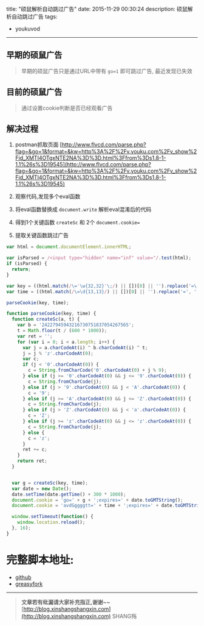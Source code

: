 title: "硕鼠解析自动跳过广告"
date: 2015-11-29 00:30:24
description: 硕鼠解析自动跳过广告
tags:
- youkuvod

---

## 早期的硕鼠广告

> 早期的硕鼠广告只是通过URL中带有 `go=1` 即可跳过广告, 最近发现已失效

## 目前的硕鼠广告

> 通过设置cookie判断是否已经观看广告

## 解决过程


1. postman抓取页面 [http://www.flvcd.com/parse.php?flag=&go=1&format=&kw=http%3A%2F%2Fv.youku.com%2Fv_show%2Fid_XMTI4OTgxNTE2NA%3D%3D.html%3Ffrom%3Ds1.8-1-1.1%26s%3D19545](http://www.flvcd.com/parse.php?flag=&go=1&format=&kw=http%3A%2F%2Fv.youku.com%2Fv_show%2Fid_XMTI4OTgxNTE2NA%3D%3D.html%3Ffrom%3Ds1.8-1-1.1%26s%3D19545)

2. 观察代码,发现多个eval函数
3. 将eval函数替换成 `document.write` 解析eval混淆后的代码
4. 得到1个关键函数 `createSc` 和 2个 `document.cookie=`
5. 提取关键函数跳过广告

```js
var html = document.documentElement.innerHTML;

var isParsed = /<input type="hidden" name="inf" value="/.test(html);
if (isParsed) {
  return;
}

var key = ((html.match(/\='\w{32,32}'\;/) || [])[0] || '').replace('=\'', '').replace('\';', '');
var time = ((html.match(/\=\d{13,13}/) || [])[0] || '').replace('=', '');

parseCookie(key, time);

function parseCookie(key, time) {
  function createSc(a, t) {
    var b = '24227945943216730751837054267565';
    t = Math.floor(t / (600 * 1000));
    var ret = '';
    for (var i = 0; i < a.length; i++) {
      var j = a.charCodeAt(i) ^ b.charCodeAt(i) ^ t;
      j = j % 'z'.charCodeAt(0);
      var c;
      if (j < '0'.charCodeAt(0)) {
        c = String.fromCharCode('0'.charCodeAt(0) + j % 9);
      } else if (j >= '0'.charCodeAt(0) && j <= '9'.charCodeAt(0)) {
        c = String.fromCharCode(j);
      } else if (j > '9'.charCodeAt(0) && j < 'A'.charCodeAt(0)) {
        c = '9';
      } else if (j >= 'A'.charCodeAt(0) && j <= 'Z'.charCodeAt(0)) {
        c = String.fromCharCode(j);
      } else if (j > 'Z'.charCodeAt(0) && j < 'a'.charCodeAt(0)) {
        c = 'Z';
      } else if (j >= 'z'.charCodeAt(0) && j <= 'z'.charCodeAt(0)) {
        c = String.fromCharCode(j);
      } else {
        c = 'z';
      }
      ret += c;
    }
    return ret;
  }


  var g = createSc(key, time);
  var date = new Date();
  date.setTime(date.getTime() + 300 * 1000);
  document.cookie = 'go=' + g + ';expires=' + date.toGMTString();
  document.cookie = 'avdGggggtt=' + time + ';expires=' + date.toGMTString();

  window.setTimeout(function() {
    window.location.reload();
  }, 16);
}

```


# 完整脚本地址:

- [github](https://github.com/xinshangshangxin/youkuvod/tree/flvcd)
- [greasyfork](https://greasyfork.org/zh-CN/scripts/14267-flvcdnoad)

-----------------------

> **文章若有纰漏请大家补充指正,谢谢~~**
> [http://blog.xinshangshangxin.com](http://blog.xinshangshangxin.com) SHANG殇
